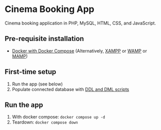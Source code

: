 # Cinema Booking App

Cinema booking application in PHP, MySQL, HTML, CSS, and JavaScript.

## Pre-requisite installation

- [Docker with Docker Compose](https://docs.docker.com/install/) (Alternatively, [XAMPP](https://www.apachefriends.org/download.html) or [WAMP](http://www.wampserver.com/en/) or [MAMP](https://www.mamp.info/en/))

## First-time setup

1. Run the app (see below)
2. Populate connected database with [DDL and DML scripts](sql/)

## Run the app

1. With docker compose: `docker compose up -d`
2. Teardown: `docker compose down`
